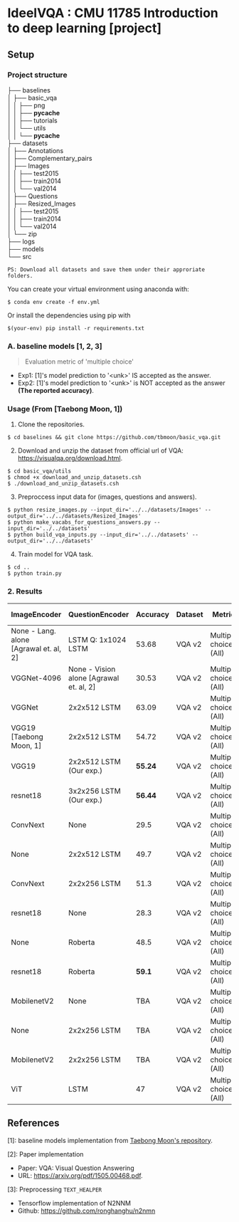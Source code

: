 # IdeelVQA : CMU 11785 Introduction to deep learning [project]

## Setup
### Project structure 

├── baselines\
│   ├── basic_vqa\
│   │   ├── png\
│   │   ├── __pycache__\
│   │   ├── tutorials\
│   │   └── utils\
│   │       └── __pycache__\
├── datasets\
│   ├── Annotations\
│   ├── Complementary_pairs\
│   ├── Images\
│   │   ├── test2015\
│   │   ├── train2014\
│   │   └── val2014\
│   ├── Questions\
│   ├── Resized_Images\
│   │   ├── test2015\
│   │   ├── train2014\
│   │   └── val2014\
│   └── zip\
├── logs\
├── models\
└── src

`PS: Download all datasets and save them under their approriate folders.`

You can create your virtual environment using anaconda with:
```
$ conda env create -f env.yml
```
Or install the dependencies using pip with
```
$(your-env) pip install -r requirements.txt
```
### A. baseline models [1, 2, 3]
> Evaluation metric of 'multiple choice'
- Exp1: [1]'s model prediction to '\<unk\>' IS accepted as the answer.
- Exp2: [1]'s model prediction to '\<unk\>' is NOT accepted as the answer **(The reported accuracy)**.
### Usage (From [Taebong Moon, 1])

1. Clone the repositories.
```
$ cd baselines && git clone https://github.com/tbmoon/basic_vqa.git
```
2. Download and unzip the dataset from official url of VQA: https://visualqa.org/download.html.
```
$ cd basic_vqa/utils
$ chmod +x download_and_unzip_datasets.csh
$ ./download_and_unzip_datasets.csh
```
3. Preproccess input data for (images, questions and answers).
```
$ python resize_images.py --input_dir='../../datasets/Images' --output_dir='../../datasets/Resized_Images'  
$ python make_vacabs_for_questions_answers.py --input_dir='../../datasets'
$ python build_vqa_inputs.py --input_dir='../../datasets' --output_dir='../../datasets'
```

4. Train model for VQA task.
```
$ cd ..
$ python train.py
```

### 2. Results
<div>
<center>

| ImageEncoder | QuestionEncoder | Accuracy | Dataset |  Metric | # Epochs |
|--------------|-----------------|------| ------- | ------ | ---- |
| None - Lang. alone [Agrawal et. al, 2] |LSTM Q: 1x1024 LSTM | 53.68 | VQA v2 | Multiple choice (All)| - |
| VGGNet-4096|None - Vision alone [Agrawal et. al, 2] | 30.53 | VQA v2 |  Multiple choice (All)| - |
| VGGNet | 2x2x512 LSTM| 63.09 | VQA v2 |  Multiple choice (All)| - |
| VGG19 [Taebong Moon, 1]| 2x2x512 LSTM| 54.72 | VQA v2 | Multiple choice (All) | 30 |
| VGG19| 2x2x512 LSTM (Our exp.)| **55.24** | VQA v2 | Multiple choice (All) | 10 |
| resnet18| 3x2x256 LSTM (Our exp.)| **56.44** | VQA v2 | Multiple choice (All) | 25 |
| ConvNext| None| 29.5 | VQA v2 | Multiple choice (All) | 30 |
| None| 2x2x512 LSTM| 49.7 | VQA v2 | Multiple choice (All) | 30 |
| ConvNext| 2x2x256 LSTM| 51.3 | VQA v2 | Multiple choice (All) | 30 |
| resnet18| None| 28.3 | VQA v2 | Multiple choice (All) | 30 |
| None| Roberta| 48.5 | VQA v2 | Multiple choice (All) | 30 |
| resnet18| Roberta| **59.1** | VQA v2 | Multiple choice (All) | 30 |
| MobilenetV2| None| TBA | VQA v2 | Multiple choice (All) | 30 |
| None| 2x2x256 LSTM| TBA | VQA v2 | Multiple choice (All) | 30 |
| MobilenetV2| 2x2x256 LSTM| TBA | VQA v2 | Multiple choice (All) | 30 |
| ViT| LSTM| 47 | VQA v2 | Multiple choice (All) | 30 |

</center>
</div>

## References
[1]: baseline models implementation from [Taebong Moon's repository](https://github.com/tbmoon/basic_vqa).

[2]: Paper implementation
 - Paper: VQA: Visual Question Answering
 - URL: https://arxiv.org/pdf/1505.00468.pdf.

[3]: Preprocessing `TEXT_HEALPER`
 - Tensorflow implementation of N2NNM
 - Github: https://github.com/ronghanghu/n2nmn
